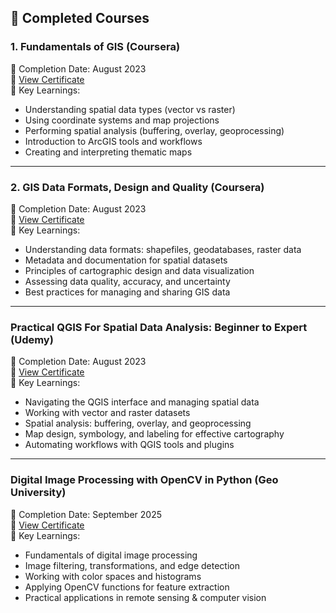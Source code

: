 ## 🏅 Completed Courses

### 1. Fundamentals of GIS (Coursera)  
📅 Completion Date: August 2023  
🔗 [View Certificate](https://www.coursera.org/account/accomplishments/certificate/JCFAV9T6RBDR)  
📝 Key Learnings:  
- Understanding spatial data types (vector vs raster)  
- Using coordinate systems and map projections  
- Performing spatial analysis (buffering, overlay, geoprocessing)  
- Introduction to ArcGIS tools and workflows  
- Creating and interpreting thematic maps  


---

### 2. GIS Data Formats, Design and Quality (Coursera)  
📅 Completion Date: August 2023  
🔗 [View Certificate](https://www.coursera.org/account/accomplishments/certificate/DXKL9ESJFM2N)  
📝 Key Learnings:  
- Understanding data formats: shapefiles, geodatabases, raster data  
- Metadata and documentation for spatial datasets  
- Principles of cartographic design and data visualization  
- Assessing data quality, accuracy, and uncertainty  
- Best practices for managing and sharing GIS data  


---

### Practical QGIS For Spatial Data Analysis: Beginner to Expert (Udemy)  
📅 Completion Date: August 2023  
🔗 [View Certificate](https://www.udemy.com/certificate/UC-412e0448-0c35-4525-a74b-7c06c5a9a79c/)  
📝 Key Learnings:  
- Navigating the QGIS interface and managing spatial data  
- Working with vector and raster datasets  
- Spatial analysis: buffering, overlay, and geoprocessing  
- Map design, symbology, and labeling for effective cartography  
- Automating workflows with QGIS tools and plugins


---

### Digital Image Processing with OpenCV in Python (Geo University)  
📅 Completion Date: September 2025  
🔗 [View Certificate](https://www.geo.university/certificates/qpxaibrgdd)  
📝 Key Learnings:  
- Fundamentals of digital image processing  
- Image filtering, transformations, and edge detection  
- Working with color spaces and histograms  
- Applying OpenCV functions for feature extraction  
- Practical applications in remote sensing & computer vision  
